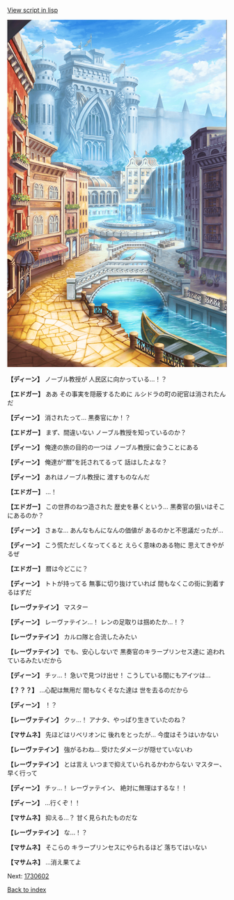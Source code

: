 [View script in lisp](../scripts/1730502.txt)

![006_town.png](../images/backgrounds/006_town.png)

**【ディーン】**
ノーブル教授が
人民区に向かっている…！？

**【エドガー】**
ああ
その事実を隠蔽するために
ルシドラの町の祀官は消されたんだ

**【ディーン】**
消されたって…
黒奏官にか！？

**【エドガー】**
まず、間違いない
ノーブル教授を知っているのか？

**【ディーン】**
俺達の旅の目的の一つは
ノーブル教授に会うことにある

**【ディーン】**
俺達が“暦”を託されてるって
話はしたよな？

**【ディーン】**
あれはノーブル教授に
渡すものなんだ

**【エドガー】**
…！

**【エドガー】**
この世界のねつ造された
歴史を暴くという…
黒奏官の狙いはそこにあるのか？

**【ディーン】**
さぁな…
あんなもんになんの価値が
あるのかと不思議だったが…

**【ディーン】**
こう慌ただしくなってくると
えらく意味のある物に
思えてきやがるぜ

**【エドガー】**
暦は今どこに？

**【ディーン】**
トトが持ってる
無事に切り抜けていれば
間もなくこの街に到着するはずだ

**【レーヴァテイン】**
マスター

**【ディーン】**
レーヴァテイン…！
レンの足取りは掴めたか…！？

**【レーヴァテイン】**
カルロ隊と合流したみたい

**【レーヴァテイン】**
でも、安心しないで
黒奏官のキラープリンセス達に
追われているみたいだから

**【ディーン】**
チッ…！
急いで見つけ出せ！
こうしている間にもアイツは…

**【？？？】**
…心配は無用だ
間もなくそなた達は
世を去るのだから

**【ディーン】**
！？

**【レーヴァテイン】**
クッ…！
アナタ、やっぱり生きていたのね？

**【マサムネ】**
先ほどはリベリオンに
後れをとったが…
今度はそうはいかない

**【レーヴァテイン】**
強がるわね…
受けたダメージが隠せていないわ

**【レーヴァテイン】**
とは言え
いつまで抑えていられるかわからない
マスター、早く行って

**【ディーン】**
チッ…！
レーヴァテイン、
絶対に無理はするな！！

**【ディーン】**
…行くぞ！！

**【マサムネ】**
抑える…？
甘く見られたものだな

**【レーヴァテイン】**
な…！？

**【マサムネ】**
そこらの
キラープリンセスにやられるほど
落ちてはいない

**【マサムネ】**
…消え果てよ

Next: [1730602](1730602.md)

[Back to index](index.md)
